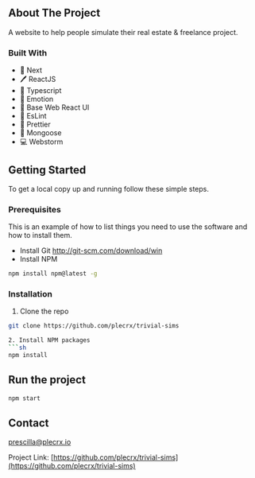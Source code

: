 ## About The Project

A website to help people simulate their real estate & freelance project.

### Built With

* 🐙 Next
* 🖊️ ReactJS
* 🐙 Typescript
* 🐙 Emotion
* 🐙 Base Web React UI
* 🐙 EsLint
* 🐙 Prettier
* 🐙 Mongoose
* 💻 Webstorm

<!-- GETTING STARTED -->
## Getting Started

To get a local copy up and running follow these simple steps.

### Prerequisites

This is an example of how to list things you need to use the software and how to install them.
* Install Git
http://git-scm.com/download/win
* Install NPM
```sh
npm install npm@latest -g
```

### Installation
 
1. Clone the repo
```sh
git clone https://github.com/plecrx/trivial-sims

2. Install NPM packages 
```sh
npm install
```

## Run the project
```sh
npm start
```

<!-- CONTACT -->
## Contact

prescilla@plecrx.io

Project Link: [https://github.com/plecrx/trivial-sims](https://github.com/plecrx/trivial-sims)
